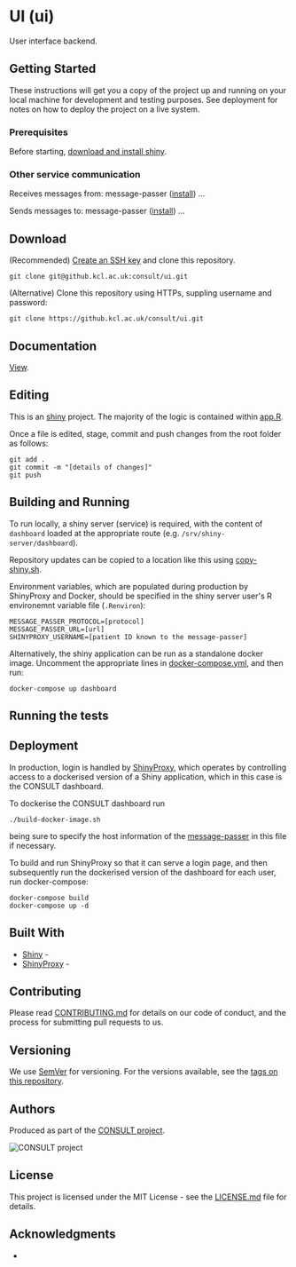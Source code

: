 # UI (ui)

User interface backend.

## Getting Started

These instructions will get you a copy of the project up and running on your local machine for development and testing purposes. See deployment for notes on how to deploy the project on a live system.

### Prerequisites

Before starting, [download and install shiny]().

### Other service communication

Receives messages from: message-passer ([install]()) ...

Sends messages to: message-passer ([install]()) ...

## Download

(Recommended) [Create an SSH key](https://help.github.com/en/articles/generating-a-new-ssh-key-and-adding-it-to-the-ssh-agent) and clone this repository.

```
git clone git@github.kcl.ac.uk:consult/ui.git
```

(Alternative) Clone this repository using HTTPs, suppling username and password:

```
git clone https://github.kcl.ac.uk/consult/ui.git
```

## Documentation

[View](https://github.kcl.ac.uk/pages/consult/message-passer/).

## Editing

This is an [shiny]() project. The majority of the logic is contained within [app.R](dashboard/app.R).

Once a file is edited, stage, commit and push changes from the root folder as follows:

```
git add .
git commit -m "[details of changes]"
git push
```
## Building and Running

To run locally, a shiny server (service) is required, with the content of `dashboard` loaded at the appropriate route (e.g. `/srv/shiny-server/dashboard`).

Repository updates can be copied to a location like this using [copy-shiny.sh](copy-shiny.sh).

Environment variables, which are populated during production by ShinyProxy and Docker, should be specified in the shiny server user's R environemnt variable file (`.Renviron`):

```
MESSAGE_PASSER_PROTOCOL=[protocol]
MESSAGE_PASSER_URL=[url]
SHINYPROXY_USERNAME=[patient ID known to the message-passer]
```

Alternatively, the shiny application can be run as a standalone docker image. Uncomment the appropriate lines in [docker-compose.yml](docker-compose.yml), and then run:

```
docker-compose up dashboard
```

## Running the tests

## Deployment

In production, login is handled by [ShinyProxy](), which operates by controlling access to a dockerised version of a Shiny application, which in this case is the CONSULT dashboard.

To dockerise the CONSULT dashboard run

```
./build-docker-image.sh
```

being sure to specify the host information of the [message-passer]() in this file if necessary.

To build and run ShinyProxy so that it can serve a login page, and then subsequently run the dockerised version of the dashboard for each user, run docker-compose:

```
docker-compose build
docker-compose up -d
```

## Built With

* [Shiny]() -
* [ShinyProxy]() -

## Contributing

Please read [CONTRIBUTING.md](CONTRIBUTING.md) for details on our code of conduct, and the process for submitting pull requests to us.

## Versioning

We use [SemVer](http://semver.org/) for versioning. For the versions available, see the [tags on this repository](https://github.com/martinchapman/nokia-health/tags).

## Authors

Produced as part of the [CONSULT project](https://consult.kcl.ac.uk/).

![CONSULT project](https://consult.kcl.ac.uk/wp-content/uploads/sites/214/2017/12/overview-consult-768x230.png "CONSULT project")

## License

This project is licensed under the MIT License - see the [LICENSE.md](LICENSE.md) file for details.

## Acknowledgments

*
